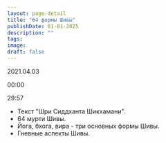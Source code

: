 ```yaml
---
layout: page-detail
title: "64 формы Шивы"
publishDate: 01-01-2025
description: ""
tags:
image:
draft: false
---
```


2021.04.03

00:00 

29:57 

* Текст "Шри Сиддханта Шикхамани".
* 64 мурти Шивы.
* Йога, бхога, вира - три основных формы Шивы.
* Гневные аспекты Шивы.

  
